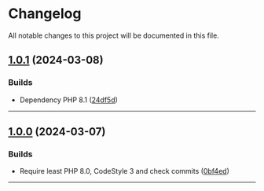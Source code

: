 <!--- BEGIN HEADER -->
# Changelog

All notable changes to this project will be documented in this file.
<!--- END HEADER -->

## [1.0.1](https://github.com/liquiddesign/grid/compare/v1.0.0...v1.0.1) (2024-03-08)

### Builds

* Dependency PHP 8.1 ([24df5d](https://github.com/liquiddesign/grid/commit/24df5d2c445405fbabd8566a152b283bdcf6c835))


---

## [1.0.0](https://github.com/liquiddesign/grid/compare/v0.1.10...v1.0.0) (2024-03-07)

### Builds

* Require least PHP 8.0, CodeStyle 3 and check commits ([0bf4ed](https://github.com/liquiddesign/grid/commit/0bf4ed071c93c2b6005a732ae3592d33615f11f2))


---

